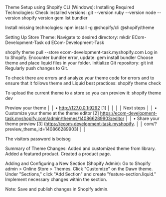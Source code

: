 <!-- Instructions for cloning and setting up the theme using Shopify CLI. -->
Theme Setup using Shopify CLI (Windows):
Installing Required Technologies: 
Check installed versions: git --version ruby --version node --version shopify version gem list bundler

Install missing technologies: npm install -g @shopify/cli @shopify/theme

Setting Up Store Theme: 
Navigate to desired directory: mkdir ECom-Development-Task cd ECom-Development-Task

shopify theme pull --store ecom-development-task.myshopify.com 
Log in to Shopify. 
Encounter bundler error, update: gem install bundler 
Choose theme and place liquid files in your folder. 
Initialize Git repository: git init 
Regularly push changes to Git.

To check there are errors and analyze your theme code for errors and to ensure that it follows theme and Liquid best practices:
shopify theme check

To upload the current theme to a store so you can preview it:
shopify theme dev

 Preview your theme                                                          │
│    • http://127.0.0.1:9292 [1]                                               │
│                                                                              │
│  Next steps                                                                  │
│    • Customize your theme at the theme editor [2] https://ecom-development-task.myshopify.com/admin/themes/140866289903/editor                           │
│    • Share your theme preview [3] (https://ecom-development-task.myshopify.  │
│      com/?preview_theme_id=140866289903)                                     │
│

The visitors password is botsog
<!-- A summary of the changes made to the theme. -->
Summary of Theme Changes: Added and customized theme from library. 
Added a featured product.
Created a product page.

<!-- Guidance on how to add and configure the new section through the Shopify admin. -->
Adding and Configuring a New Section (Shopify Admin):
 Go to Shopify admin > Online Store > Themes. 
 Click "Customize" on the Dawn theme. 
 Under "Sections," click "Add Section" and create "feature-section.liquid." 
 Implement necessary changes within the section.

Note: Save and publish changes in Shopify admin.